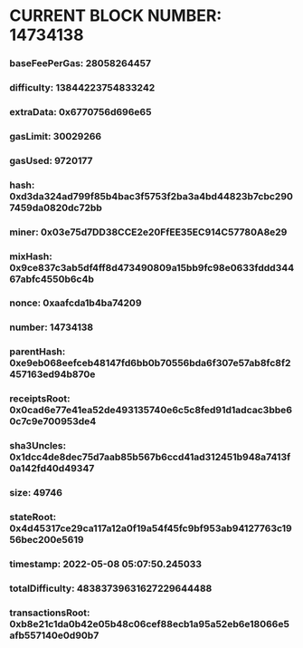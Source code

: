 # CURRENT BLOCK NUMBER: 14734138

### baseFeePerGas: 28058264457
### difficulty: 13844223754833242
### extraData: 0x6770756d696e65
### gasLimit: 30029266
### gasUsed: 9720177
### hash: 0xd3da324ad799f85b4bac3f5753f2ba3a4bd44823b7cbc2907459da0820dc72bb
### miner: 0x03e75d7DD38CCE2e20FfEE35EC914C57780A8e29
### mixHash: 0x9ce837c3ab5df4ff8d473490809a15bb9fc98e0633fddd34467abfc4550b6c4b
### nonce: 0xaafcda1b4ba74209
### number: 14734138
### parentHash: 0xe9eb068eefceb48147fd6bb0b70556bda6f307e57ab8fc8f2457163ed94b870e
### receiptsRoot: 0x0cad6e77e41ea52de493135740e6c5c8fed91d1adcac3bbe60c7c9e700953de4
### sha3Uncles: 0x1dcc4de8dec75d7aab85b567b6ccd41ad312451b948a7413f0a142fd40d49347
### size: 49746
### stateRoot: 0x4d45317ce29ca117a12a0f19a54f45fc9bf953ab94127763c1956bec200e5619
### timestamp: 2022-05-08 05:07:50.245033
### totalDifficulty: 48383739631627229644488
### transactionsRoot: 0xb8e21c1da0b42e05b48c06cef88ecb1a95a52eb6e18066e5afb557140e0d90b7
